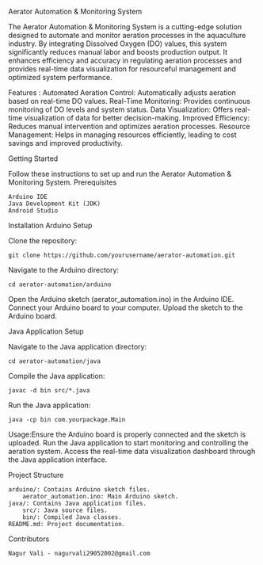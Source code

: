 Aerator Automation & Monitoring System

The Aerator Automation & Monitoring System is a cutting-edge solution designed to automate and monitor aeration processes in the aquaculture industry. By integrating Dissolved Oxygen (DO) values, this system significantly reduces manual labor and boosts production output. It enhances efficiency and accuracy in regulating aeration processes and provides 
real-time data visualization for resourceful management and optimized system performance.

Features
:
Automated Aeration Control: Automatically adjusts aeration based on real-time DO values.
Real-Time Monitoring: Provides continuous monitoring of DO levels and system status.
Data Visualization: Offers real-time visualization of data for better decision-making.
Improved Efficiency: Reduces manual intervention and optimizes aeration processes.
Resource Management: Helps in managing resources efficiently, leading to cost savings and improved productivity.

Getting Started

Follow these instructions to set up and run the Aerator Automation & Monitoring System.
Prerequisites

    Arduino IDE
    Java Development Kit (JDK)
    Android Studio

Installation
Arduino Setup

Clone the repository:
	
 	git clone https://github.com/yourusername/aerator-automation.git

Navigate to the Arduino directory:

    cd aerator-automation/arduino

Open the Arduino sketch (aerator_automation.ino) in the Arduino IDE.
    Connect your Arduino board to your computer.
    Upload the sketch to the Arduino board.

Java Application Setup

Navigate to the Java application directory:

	cd aerator-automation/java

Compile the Java application:


	javac -d bin src/*.java

Run the Java application:


    java -cp bin com.yourpackage.Main

Usage:Ensure the Arduino board is properly connected and the sketch is uploaded.
    Run the Java application to start monitoring and controlling the aeration system.
    Access the real-time data visualization dashboard through the Java application interface.

Project Structure

    arduino/: Contains Arduino sketch files.
        aerator_automation.ino: Main Arduino sketch.
    java/: Contains Java application files.
        src/: Java source files.
        bin/: Compiled Java classes.
    README.md: Project documentation.

Contributors

    Nagur Vali - nagurvali29052002@gmail.com
